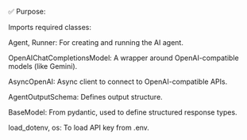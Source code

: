 ✅ Purpose:

Imports required classes:

Agent, Runner: For creating and running the AI agent.

OpenAIChatCompletionsModel: A wrapper around OpenAI-compatible models (like Gemini).

AsyncOpenAI: Async client to connect to OpenAI-compatible APIs.

AgentOutputSchema: Defines output structure.

BaseModel: From pydantic, used to define structured response types.

load_dotenv, os: To load API key from .env.